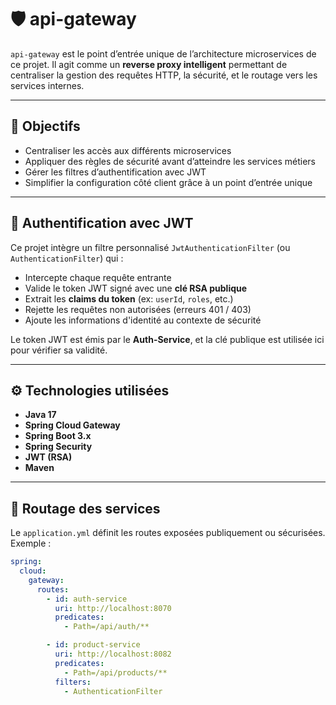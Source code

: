 # 🛡️ api-gateway

`api-gateway` est le point d’entrée unique de l’architecture microservices de ce projet. Il agit comme un **reverse proxy intelligent** permettant de centraliser la gestion des requêtes HTTP, la sécurité, et le routage vers les services internes.

---

## 🎯 Objectifs

- Centraliser les accès aux différents microservices
- Appliquer des règles de sécurité avant d’atteindre les services métiers
- Gérer les filtres d’authentification avec JWT
- Simplifier la configuration côté client grâce à un point d’entrée unique

---

## 🔐 Authentification avec JWT

Ce projet intègre un filtre personnalisé `JwtAuthenticationFilter` (ou `AuthenticationFilter`) qui :
- Intercepte chaque requête entrante
- Valide le token JWT signé avec une **clé RSA publique**
- Extrait les **claims du token** (ex: `userId`, `roles`, etc.)
- Rejette les requêtes non autorisées (erreurs 401 / 403)
- Ajoute les informations d'identité au contexte de sécurité

Le token JWT est émis par le **Auth-Service**, et la clé publique est utilisée ici pour vérifier sa validité.

---

## ⚙️ Technologies utilisées

- **Java 17**
- **Spring Cloud Gateway**
- **Spring Boot 3.x**
- **Spring Security**
- **JWT (RSA)**
- **Maven**

---

## 🚦 Routage des services

Le `application.yml` définit les routes exposées publiquement ou sécurisées. Exemple :

```yaml
spring:
  cloud:
    gateway:
      routes:
        - id: auth-service
          uri: http://localhost:8070
          predicates:
            - Path=/api/auth/**

        - id: product-service
          uri: http://localhost:8082
          predicates:
            - Path=/api/products/**
          filters:
            - AuthenticationFilter
